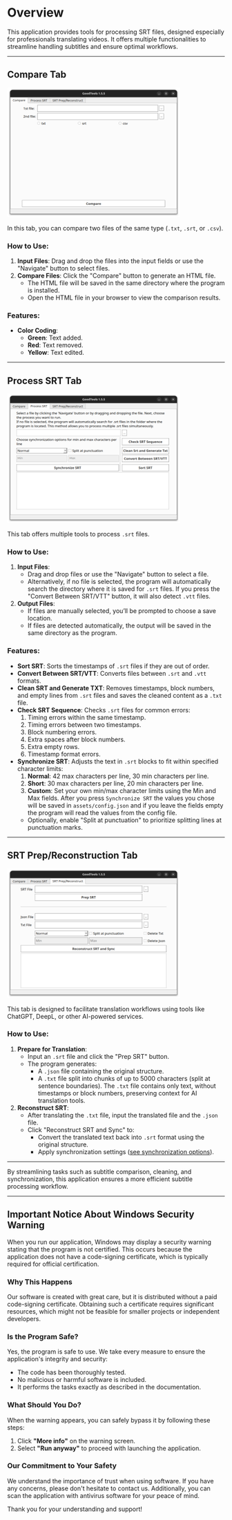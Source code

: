 # Overview
This application provides tools for processing SRT files, designed especially for professionals translating videos. It offers multiple functionalities to streamline handling subtitles and ensure optimal workflows.

---

## Compare Tab
<img src="./images/compare_tab.png" alt="Compare Tab" width=400 height=300/>

In this tab, you can compare two files of the same type (`.txt`, `.srt`, or `.csv`). 

### How to Use:
1. **Input Files**: Drag and drop the files into the input fields or use the "Navigate" button to select files.
2. **Compare Files**: Click the "Compare" button to generate an HTML file.
    - The HTML file will be saved in the same directory where the program is installed.
    - Open the HTML file in your browser to view the comparison results.

### Features:
- **Color Coding**:
  - **Green**: Text added.
  - **Red**: Text removed.
  - **Yellow**: Text edited.

---

## Process SRT Tab
<img src="./images/process_srt_tab.png" alt="Process SRT Tab" width=400 height=300/>

This tab offers multiple tools to process `.srt` files.

### How to Use:
1. **Input Files**: 
   - Drag and drop files or use the "Navigate" button to select a file.
   - Alternatively, if no file is selected, the program will automatically search the directory where it is saved for `.srt` files. If you press the "Convert Between SRT/VTT" button, it will also detect `.vtt` files.
2. **Output Files**:
   - If files are manually selected, you’ll be prompted to choose a save location.
   - If files are detected automatically, the output will be saved in the same directory as the program.

### Features:
- **Sort SRT**: Sorts the timestamps of `.srt` files if they are out of order.
- **Convert Between SRT/VTT**: Converts files between `.srt` and `.vtt` formats.
- **Clean SRT and Generate TXT**: Removes timestamps, block numbers, and empty lines from `.srt` files and saves the cleaned content as a `.txt` file.
- **Check SRT Sequence**: Checks `.srt` files for common errors:
  1. Timing errors within the same timestamp.
  2. Timing errors between two timestamps.
  3. Block numbering errors.
  4. Extra spaces after block numbers.
  5. Extra empty rows.
  6. Timestamp format errors.
- **Synchronize SRT**: Adjusts the text in `.srt` blocks to fit within specified character limits:
  1. **Normal**: 42 max characters per line, 30 min characters per line.
  2. **Short**: 30 max characters per line, 20 min characters per line.
  3. **Custom**: Set your own min/max character limits using the Min and Max fields. After you press `Synchronize SRT` the values you chose will be saved in `assets/config.json` and if you leave the fields empty the program will read the values from the config file.
  - Optionally, enable "Split at punctuation" to prioritize splitting lines at punctuation marks.

---

## SRT Prep/Reconstruction Tab
<img src="./images/prep_srt_tab.png" alt="Prep SRT Tab" width=400 height=300/>

This tab is designed to facilitate translation workflows using tools like ChatGPT, DeepL, or other AI-powered services.

### How to Use:
1. **Prepare for Translation**:
   - Input an `.srt` file and click the "Prep SRT" button.
   - The program generates:
     - A `.json` file containing the original structure.
     - A `.txt` file split into chunks of up to 5000 characters (split at sentence boundaries). The `.txt` file contains only text, without timestamps or block numbers, preserving context for AI translation tools.
2. **Reconstruct SRT**:
   - After translating the `.txt` file, input the translated file and the `.json` file.
   - Click "Reconstruct SRT and Sync" to:
     - Convert the translated text back into `.srt` format using the original structure.
     - Apply synchronization settings ([see synchronization options](#process-srt-tab)).

---

By streamlining tasks such as subtitle comparison, cleaning, and synchronization, this application ensures a more efficient subtitle processing workflow. 

---

## Important Notice About Windows Security Warning

When you run our application, Windows may display a security warning stating that the program is not certified. This occurs because the application does not have a code-signing certificate, which is typically required for official certification. 

### Why This Happens
Our software is created with great care, but it is distributed without a paid code-signing certificate. Obtaining such a certificate requires significant resources, which might not be feasible for smaller projects or independent developers.

### Is the Program Safe?
Yes, the program is safe to use. We take every measure to ensure the application's integrity and security:
- The code has been thoroughly tested.
- No malicious or harmful software is included.
- It performs the tasks exactly as described in the documentation.

### What Should You Do?
When the warning appears, you can safely bypass it by following these steps:
1. Click **"More info"** on the warning screen.
2. Select **"Run anyway"** to proceed with launching the application.

### Our Commitment to Your Safety
We understand the importance of trust when using software. If you have any concerns, please don't hesitate to contact us. Additionally, you can scan the application with antivirus software for your peace of mind.

Thank you for your understanding and support!